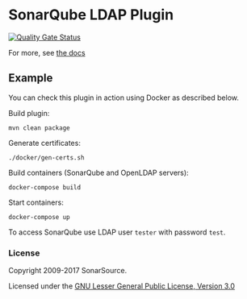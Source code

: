 SonarQube LDAP Plugin
=====================
[![Quality Gate Status](https://next.sonarqube.com/sonarqube/api/project_badges/measure?project=org.sonarsource.ldap%3Asonar-ldap&metric=alert_status)](https://next.sonarqube.com/sonarqube/dashboard?id=org.sonarsource.ldap%3Asonar-ldap)

For more, see [the docs](http://docs.sonarqube.org/display/PLUG/LDAP+Plugin)


## Example

You can check this plugin in action using Docker as described below.

Build plugin:

    mvn clean package

Generate certificates:

    ./docker/gen-certs.sh

Build containers (SonarQube and OpenLDAP servers):

    docker-compose build

Start containers:

    docker-compose up

To access SonarQube use LDAP user `tester` with password `test`.

### License

Copyright 2009-2017 SonarSource.

Licensed under the [GNU Lesser General Public License, Version 3.0](http://www.gnu.org/licenses/lgpl.txt)
